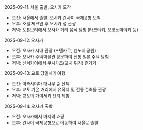 2025-09-11: 서울 출발, 오사카 도착
- 오전: 서울에서 출발, 오사카 간사이 국제공항 도착
- 오후: 호텔 체크인 후 오사카 성 관광
- 저녁: 도톤보리에서 오사카 거리 음식 탐방 (타코야키, 오코노미야키 등)

2025-09-12: 오사카
- 오전: 오사카 시내 관광 (츠텐카쿠, 덴노지 공원)
- 오후: 오사카 주택박물관 방문하여 전통 일본 주택 탐험
- 저녁: 신세카이에서 쿠시카츠(꼬치 튀김) 즐기기

2025-09-13: 교토 당일치기 여행
- 오전: 아라시야마 대나무 숲 산책
- 오후: 교토 기온 거리에서 유적지 및 전통 건축물 관광
- 저녁: 교토의 가이세키 요리 체험

2025-09-14: 오사카 출발
- 오전: 오사카에서 마지막 쇼핑
- 오후: 간사이 국제공항으로 이동하여 서울로 출발